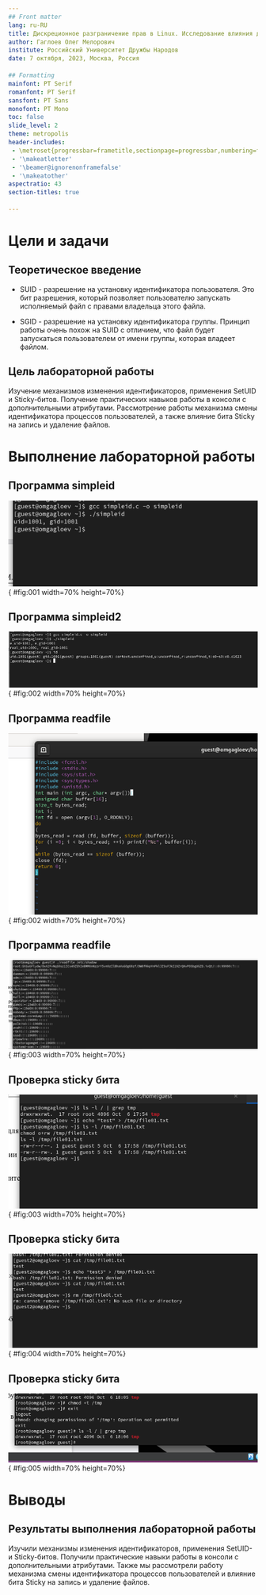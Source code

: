 ```yaml
---
## Front matter
lang: ru-RU
title: Дискреционное разграничение прав в Linux. Исследование влияния дополнительных атрибутов
author: Гаглоев Олег Мелорович
institute: Российский Университет Дружбы Народов
date: 7 октября, 2023, Москва, Россия

## Formatting
mainfont: PT Serif
romanfont: PT Serif
sansfont: PT Sans
monofont: PT Mono
toc: false
slide_level: 2
theme: metropolis
header-includes:
 - \metroset{progressbar=frametitle,sectionpage=progressbar,numbering=fraction}
 - '\makeatletter'
 - '\beamer@ignorenonframefalse'
 - '\makeatother'
aspectratio: 43
section-titles: true

---
```


# Цели и задачи

## Теоретическое введение

- SUID - разрешение на установку идентификатора пользователя. Это бит разрешения, который позволяет пользователю запускать исполняемый файл с правами владельца этого файла.

- SGID - разрешение на установку идентификатора группы. Принцип работы очень похож на SUID с отличием, что файл будет запускаться пользователем от имени группы, которая владеет файлом.

## Цель лабораторной работы

Изучение механизмов изменения идентификаторов, применения SetUID и Sticky-битов. Получение практических навыков работы в консоли с дополнительными атрибутами. Рассмотрение работы механизма смены идентификатора процессов пользователей, а также влияние бита Sticky на запись и удаление файлов.

# Выполнение лабораторной работы

## Программа simpleid

![Результат выполнения программы](../img/3.png){ #fig:001 width=70% height=70%}


## Программа simpleid2

![результат программы simpleid2](../img/5.png){ #fig:002 width=70% height=70%}

## Программа readfile

![код программы readfile](../img/7.png){ #fig:002 width=70% height=70%}

## Программа readfile

![Чтение с помощью readfile](../img/12.png){ #fig:003 width=70% height=70%}

## Проверка sticky бита

![Проверка sticky бита](../img/13.png){ #fig:003 width=70% height=70%}

## Проверка sticky бита
![Работа с файлом](../img/15.png){ #fig:004 width=70% height=70%}

## Проверка sticky бита

![Возвращение sticky бита](../img/17.png){ #fig:005 width=70% height=70%}

# Выводы

## Результаты выполнения лабораторной работы

Изучили механизмы изменения идентификаторов, применения SetUID- и Sticky-битов. Получили практические навыки работы в консоли с дополнительными атрибутами. Также мы рассмотрели работу механизма смены идентификатора процессов пользователей и влияние бита Sticky на запись и удаление файлов.
